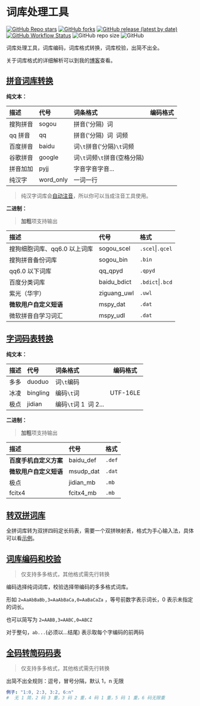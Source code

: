 # 词库处理工具

[![GitHub Repo stars](https://img.shields.io/github/stars/imetool/dtool)](https://github.com/imetool/dtool/stargazers)
[![GitHub forks](https://img.shields.io/github/forks/imetool/dtool)](https://github.com/imetool/dtool/network/members)
[![GitHub release (latest by date)](https://img.shields.io/github/v/release/imetool/dtool)](https://github.com/imetool/dtool/releases)
[![GitHub Workflow Status](https://img.shields.io/github/actions/workflow/status/imetool/dtool/build.yml)](https://github.com/imetool/dtool/actions/workflows/build.yml)
![GitHub repo size](https://img.shields.io/github/repo-size/imetool/dtool)
![GitHub](https://img.shields.io/github/license/imetool/dtool)

词库处理工具，词库编码，词库格式转换，词库校验，出简不出全。

关于词库格式的详细解析可以到我的[博客](https://noif.cc/)查看。

## [拼音词库转换](./pkg/pinyin/)

**纯文本：**

| 描述     | 代号      | 词条格式                     | 编码格式 |
| :------- | :-------- | :--------------------------- | -------- |
| 搜狗拼音 | sogou     | 拼音('分隔)` `词             |          |
| qq 拼音  | qq        | 拼音('分隔)` `词` `词频      |          |
| 百度拼音 | baidu     | 词`\t`拼音('分隔)`\t`词频    |          |
| 谷歌拼音 | google    | 词`\t`词频`\t`拼音(空格分隔) |          |
| 拼音加加 | pyjj      | 字音字音字音...              |          |
| 纯汉字   | word_only | 一词一行                     |          |

> 纯汉字词库会[自动注音](./pkg/encoder/pinyin.go)，所以你可以当成注音工具使用。

**二进制：**

> **加粗**项支持输出

| 描述                         | 代号        | 格式             |
| :--------------------------- | :---------- | :--------------- |
| 搜狗细胞词库、qq6.0 以上词库 | sogou_scel  | `.scel`\|`.qcel` |
| 搜狗拼音备份词库             | sogou_bin   | `.bin`           |
| qq6.0 以下词库               | qq_qpyd     | `.qpyd`          |
| 百度分类词库                 | baidu_bdict | `.bdict`\|`.bcd` |
| 紫光（华宇）                 | ziguang_uwl | `.uwl`           |
| **微软用户自定义短语**       | mspy_dat    | `.dat`           |
| 微软拼音自学习词汇           | mspy_udl    | `.dat`           |

## [字词码表转换](./pkg/table/)

**纯文本：**

| 描述 | 代号     | 词条格式               | 编码格式 |
| :--- | :------- | :--------------------- | -------- |
| 多多 | duoduo   | 词`\t`编码             |          |
| 冰凌 | bingling | 编码`\t`词             | UTF-16LE |
| 极点 | jidian   | 编码`\t`词 1` `词 2... |          |

**二进制：**

> **加粗**项支持输出

| 描述                   | 代号      | 格式   |
| :--------------------- | :-------- | :----- |
| **百度手机自定义方案** | baidu_def | `.def` |
| **微软用户自定义短语** | msudp_dat | `.dat` |
| 极点                   | jidian_mb | `.mb`  |
| fcitx4                 | fcitx4_mb | `.mb`  |

## [转双拼词库](./pkg/double/double_pinyin.go)

全拼词库转为双拼四码定长码表，需要一个双拼映射表，格式为手心输入法，具体可以看[示例](assets/双拼映射表/)。

## [词库编码和校验](./pkg/checker/checker.go)

> 仅支持多多格式，其他格式需先行转换

编码选择纯词词库，校验选择带编码的多多格式词库。

形如 `2=AaAbBaBb,3=AaAbBaCa,0=AaBaCaZa` ，等号前数字表示词长，0 表示未指定的词长。

也可以简写为 `2=AABB,3=AABC,0=ABCZ`

对于整句，`ab...`(必须以...结尾) 表示取每个字编码的前两码

## [全码转简码码表](./pkg/encoder/shortener.go)

> 仅支持多多格式，其他格式需先行转换

出简不出全规则：逗号，冒号分隔，默认 1，n 无限

```yaml
例子: "1:0, 2:3, 3:2, 6:n"
#  无 1 简，2 码 3 重，3 码 2 重，4 码 1 重，5 码 1 重，6 码无限重
```

